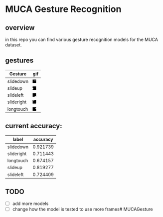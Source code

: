 # MUCA Gesture Recognition

## overview

in this repo you can find various gesture recognition models for the MUCA dataset.

## gestures

| Gesture | gif |
| --- | --- |
| slidedown| ![slidedown](/GIFS/slidedown.gif) |
| slideup| ![slideup](/GIFS/slideup.gif) |
| slideleft| ![slideleft](/GIFS/slideleft.gif) |
| slideright| ![slideright](/GIFS/slideright.gif) |
| longtouch| ![longtouch](/GIFS/longtouch.gif) |

## current accuracy:


| label | accuracy |
| --- | --- |
| slidedown | 0.921739 |
| slideright | 0.711443 |
| longtouch | 0.674157 |
| slideup | 0.819277 |
| slideleft | 0.724409 |


## TODO

- [ ] add more models
- [ ] change how the model is tested to use more frames# MUCAGesture
